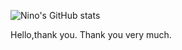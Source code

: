 ![Nino's GitHub stats](https://github-readme-stats.vercel.app/api?username=hininojay&show_icons=true&theme=radical)

Hello,thank you.
Thank you very much.
